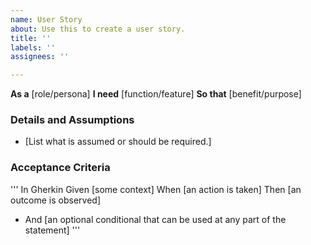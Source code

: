 ```yaml
---
name: User Story
about: Use this to create a user story.
title: ''
labels: ''
assignees: ''

---
```


**As a** [role/persona]
**I need** [function/feature]
**So that** [benefit/purpose]

### Details and Assumptions
* [List what is assumed or should be required.]

### Acceptance Criteria

''' In Gherkin
Given [some context]
When [an action is taken]
Then [an outcome is observed]
* And [an optional conditional that can be used at any part of the statement]
'''
